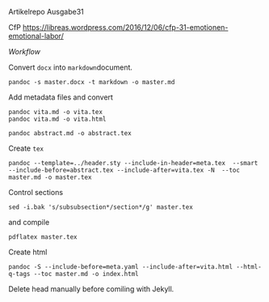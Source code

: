 Artikelrepo Ausgabe31

CfP <https://libreas.wordpress.com/2016/12/06/cfp-31-emotionen-emotional-labor/>

*Workflow*

Convert `docx` into `markdown`document.

```
pandoc -s master.docx -t markdown -o master.md
```

Add metadata files and convert

```
pandoc vita.md -o vita.tex
pandoc vita.md -o vita.html

pandoc abstract.md -o abstract.tex
```

Create `tex`

```
pandoc --template=../header.sty --include-in-header=meta.tex  --smart --include-before=abstract.tex --include-after=vita.tex -N  --toc master.md -o master.tex
```

Control sections

```
sed -i.bak 's/subsubsection*/section*/g' master.tex
```
and compile

```
pdflatex master.tex
```

Create html

```
pandoc -S --include-before=meta.yaml --include-after=vita.html --html-q-tags --toc master.md -o index.html
```

Delete head manually before comiling with Jekyll.